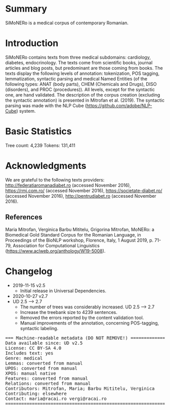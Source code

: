 # Summary

SiMoNERo is a medical corpus of contemporary Romanian.

# Introduction


SiMoNERo contains texts from three medical subdomains: cardiology, diabetes, endocrinology. The texts come from scientific books, journal articles and blog posts, but predominant are those coming from books.
The texts display the following levels of annotation: tokenization, POS tagging, lemmatization, syntactic parsing and medical Named Entities (of the following types: ANAT (body parts), CHEM (Chemicals and Drugs), DISO (disorders), and PROC (procedures)). All levels, except for the syntactic one, are hand validated. The description of the corpus creation (excluding the syntactic annotation) is presented in Mitrofan et al. (2019).
The syntactic parsing was made with the NLP Cube (https://github.com/adobe/NLP-Cube) system.

# Basic Statistics
Tree count: 4,239
Tokens: 131,411


# Acknowledgments

We are grateful to the following texts providers: http://federatiaromanadiabet.ro (accessed November 2016), https://rmj.com.ro/ (accessed November 2016), https://societate-diabet.ro/ (accessed November 2016), http://pentrudiabet.ro (accessed November 2016).

## References

Maria Mitrofan, Verginica Barbu Mititelu, Grigorina Mitrofan, MoNERo: a Biomedical Gold Standard Corpus for the Romanian Language, in Proceedings of the BioNLP workshop, Florence, Italy, 1 August 2019, p. 71-79, Association for Computational Linguistics (https://www.aclweb.org/anthology/W19-5008).


# Changelog

* 2019-11-15 v2.5
  * Initial release in Universal Dependencies.
* 2020-10-27 v2.7
* UD 2.5 --> 2.7
  * The number of trees was considerably increased. UD 2.5 --> 2.7
  * Increase the treebank size to 4239 sentences.
  * Removed the errors reported by the content validation tool.
  * Manual improvements of the annotation, concerning POS-tagging, syntactic labeling.


<pre>
=== Machine-readable metadata (DO NOT REMOVE!) ================================
Data available since: UD v2.5
License: CC BY-SA 4.0
Includes text: yes
Genre: medical
Lemmas: converted from manual
UPOS: converted from manual
XPOS: manual native
Features: converted from manual
Relations: converted from manual
Contributors: Mitrofan, Maria; Barbu Mititelu, Verginica
Contributing: elsewhere
Contact: maria@racai.ro vergi@racai.ro
===============================================================================
</pre>
